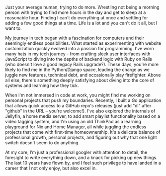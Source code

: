 Just your average human, trying to do more. Wrestling not being a morning person with trying to find more hours in the day and get to sleep at a reasonable hour. Finding I can't do everything at once and settling for adding a few good things at a time. Life is a lot and you can't do it all, but I want to.

My journey in tech began with a fascination for computers and their seemingly endless possibilities. What started as experimenting with website customization quickly evolved into a passion for programming. I've worn many hats in my tech journey - from crafting sleek user interfaces with JavaScript to diving into the depths of backend logic with Ruby on Rails (who doesn't love a good legacy Rails upgrade?). These days, you're more likely to find me in the Python/Django space, leading the charge as we juggle new features, technical debt, and occasionally play firefighter. Above all else, there's something deeply satisfying about diving into the core of systems and learning how they tick.

When I'm not immersed in code at work, you might find me working on personal projects that push my boundaries. Recently, I built a Go application that allows quick access to a GitHub repo's releases (just add "dl" after "github" in the URL – you're welcome!). I've also explored the internals of Jellyfin, a home media server, to add smart playlist functionality based on a video tagging system, and I'm using an old ThinkPad as a learning playground for Nix and Home Manager, all while juggling the endless projects that come with first-time homeownership. It's a delicate balance of professional growth, personal projects, and figuring out why that one light switch doesn't seem to do anything.

At my core, I’m just a professional googler with attention to detail, the foresight to write everything down, and a knack for picking up new things. The last 10 years have flown by, and I feel such privilege to have landed in a career that I not only enjoy, but also excel in.
